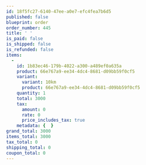 ```yaml
---
id: 18f5fc27-6140-47ee-a0e7-efc4fea7b6d5
published: false
blueprint: order
order_number: 445
title: ' '
is_paid: false
is_shipped: false
is_refunded: false
items:
  -
    id: 1b83ec46-179b-4022-a300-a489ef0a635a
    product: 66e767a9-ee34-4dc4-8681-d09bb59f0cf5
    variant:
      variant: 10km
      product: 66e767a9-ee34-4dc4-8681-d09bb59f0cf5
    quantity: 1
    total: 3000
    tax:
      amount: 0
      rate: 0
      price_includes_tax: true
    metadata: {  }
grand_total: 3000
items_total: 3000
tax_total: 0
shipping_total: 0
coupon_total: 0
---
```

